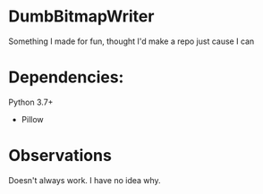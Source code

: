 # DumbBitmapWriter
Something I made for fun, thought I'd make a repo just cause I can

# Dependencies:
Python 3.7+
 - Pillow

# Observations
Doesn't always work. I have no idea why.
